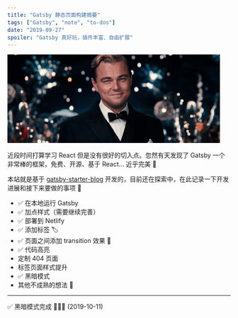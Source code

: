 ```yaml
---
title: "Gatsby 静态页面构建摘要"
tags: ["Gatsby", "note", "to-dos"]
date: "2019-09-27"
spoiler: "Gatsby 真好玩，插件丰富、自由扩展"
---
```


![Gatsby](gatsby.gif)

近段时间打算学习 React 但是没有很好的切入点。忽然有天发现了 Gatsby 一个非常棒的框架，免费、开源、基于 React... 近乎完美 💯

本站就是基于 [gatsby-starter-blog](https://github.com/gatsbyjs/gatsby-starter-blog) 开发的，目前还在探索中，在此记录一下开发进展和接下来要做的事项 📝

- ✅ 在本地运行 Gatsby
- ✅ 加点样式（需要继续完善）
- ✅ 部署到 Netlify
- ✅ 添加标签 🏷️
- ✅ 页面之间添加 transition 效果 💅
- ✅ 代码高亮
- 定制 404 页面
- 标签页面样式提升
- ✅ 黑暗模式
- 其他不成熟的想法 🤔

---

✅ 黑暗模式完成 🌝🔛🌚 (2019-10-11)
